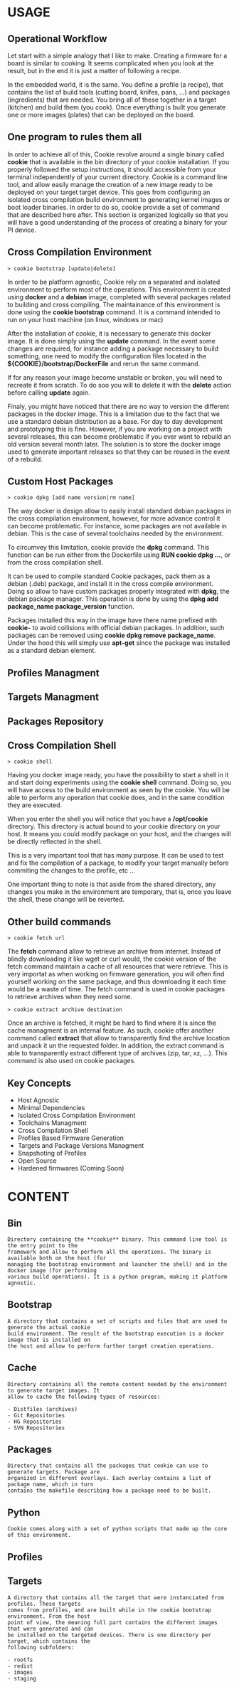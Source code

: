 # USAGE

## Operational Workflow

Let start with a simple analogy that I like to make. Creating a firmware for a board is similar to
cooking. It seems complicated when you look at the result, but in the end it is just a matter of
following a recipe.

In the embedded world, it is the same. You define a profile (a recipe), that contains the list of
build tools (cutting board, knifes, pans, ...) and packages (ingredients) that are needed. You
bring all of these together in a target (kitchen) and build them (you cook). Once everything is
built you generate one or more images (plates) that can be deployed on the board.

## One program to rules them all

In order to achieve all of this, Cookie revolve around a single binary called **cookie** that is
available in the bin directory of your cookie installation. If you properly followed the setup
instructions, it should accessible from your terminal independently of your current directory.
Cookie is a command line tool, and allow easily manage the creation of a new image ready to be
deployed on your target target device. This goes from configuring an isolated cross compilation
build environment to generating kernel images or boot loader binaries. In order to do so, cookie
provide a set of command that are described here after. This section is organized logically so
that you will have a good understanding of the process of creating a binary for your PI device.

## Cross Compilation Environment

	> cookie bootstrap [update|delete]

In order to be platform agnostic, Cookie rely on a separated and isolated environment to perform
most of the operations. This environment is created using **docker** and a **debian** image,
completed with several packages related to building and cross compiling. The maintainance of this
environment is done using the **cookie bootstrap** command. It is a command intended to run on your
host machine (on linux, windows or mac)

After the installation of cookie, it is necessary to generate this docker image. It is done simply
using the **update** command. In the event some changes are required, for instance adding a package
necessary to build something, one need to modify the configuration files located in the
**${COOKIE}/bootstrap/DockerFile** and rerun the same command.

If for any reason your image become unstable or broken, you will need to recreate it from scratch.
To do soo you will to delete it with the **delete** action before calling **update** again.

Finaly, you might have noticed that there are no way to version the different packages in the
docker image. This is a limitation due to the fact that we use a standard debian distribution as a
base. For day to day development and prototyping this is fine. However, if you are working on a
project with several releases, this can become problematic if you ever want to rebuild an old
version several month later. The solution is to store the docker image used to generate
important releases so that they can be reused in the event of a rebuild.



## Custom Host Packages

	> cookie dpkg [add name version|rm name]

The way docker is design allow to easily install standard debian packages in the cross compilation
environment, however, for more advance control it can become problematic. For instance, some
packages are not available in debian. This is the case of several toolchains needed by the
environment.

To circumvey this limitation, cookie provide the **dpkg** command. This function can be run either
from the Dockerfile using **RUN cookie dpkg ...**, or from the cross compilation shell.

It can be used to compile standard Cookie packages, pack them as a debian (.deb) package, and
install it in the cross compile environment. Doing so allow to have custom packages properly
integrated with **dpkg**, the debian package manager. This operation is done by using the
**dpkg add package_name package_version** function.

Packages installed this way in the image have there name prefixed with **cookie-** to avoid
collisions with official debian packages. In addition, such packages can be removed using
**cookie dpkg remove package_name**. Under the hood this will simply use **apt-get** since the
package was installed as a standard debian element.

## Profiles Managment

## Targets Managment

## Packages Repository

## Cross Compilation Shell

	> cookie shell

Having you docker image ready, you have the possibility to start a shell in it and start doing
experiments using the **cookie shell** command. Doing so, you will have access to the build
environment as seen by the cookie. You will be able to perform any operation that cookie does,
and in the same condition they are executed.

When you enter the shell you will notice that you have a **/opt/cookie** directory. This directory
is actual bound to your cookie directory on your host. It means you could modify package on
your host, and the changes will be directly reflected in the shell.

This is a very important tool that has many purpose. It can be used to test and fix the compilation
of a package, to modify your target manually before commiting the changes to the profile, etc ...

One important thing to note is that aside from the shared directory, any changes you make in the
environment  are temporary, that is, once you leave the shell, these change will be reverted.

## Other build commands

	> cookie fetch url

The **fetch** command allow to retrieve an archive from internet. Instead of blindly downloading
it like wget or curl would, the cookie version of the fetch command maintain a cache of all
resources that were retrieve. This is very importat as when working on firmware generation, you
will often find yourself working on the same package, and thus downloading it each time would be
a waste of time. The fetch command is used in cookie packages to retrieve archives when they
need some.

	> cookie extract archive destination

Once an archive is fetched, it might be hard to find where it is since the cache managment is an
internal feature. As such, cookie offer another command called **extract** that allow to
transparently find the archive location and unpack it un the requested folder. In addition, the
extract command is able to transparently extract different type of archives (zip, tar, xz, ...).
This command is also used on cookie packages.

## Key Concepts

- Host Agnostic
- Minimal Dependencies
- Isolated Cross Compilation Environment
- Toolchains Managment
- Cross Compilation Shell
- Profiles Based Firmware Generation
- Targets and Package Versions Managment
- Snapshoting of Profiles
- Open Source
- Hardened firmwares (Coming Soon)



# CONTENT

## Bin

	Directory containing the **cookie** binary. This command line tool is the entry point to the
	framework and allow to perform all the operations. The binary is available both on the host (for
	managing the bootstrap environment and launcher the shell) and in the docker image (for performing
	various build operations). It is a python program, making it platform agnostic.

## Bootstrap

	A directory that contains a set of scripts and files that are used to generate the actual cookie
	build environment. The result of the bootstrap execution is a docker image that is installed on
	the host and allow to perform further target creation operations.

## Cache

	Directory containins all the remote content needed by the environment to generate target images. It
	allow to cache the following types of resources:

	- Distfiles (archives)
	- Git Repositories
	- HG Repositories
	- SVN Repositories

## Packages

	Directory that contains all the packages that cookie can use to generate targets. Package are
	organized in different overlays. Each overlay contains a list of package name, which in turn
	contains the makefile describing how a package need to be built.

## Python

	Cookie comes along with a set of python scripts that made up the core of this environment.

## Profiles

## Targets

	A directory that contains all the target that were instanciated from profiles. These targets
	comes from profiles, and are built while in the cookie bootstrap environment. From the host
	point of view, the meaning full part contains the different images that were generated and can
	be installed on the targeted devices. There is one directory per target, which contains the
	following subfolders:

	- rootfs
	- redist
	- images
	- staging
